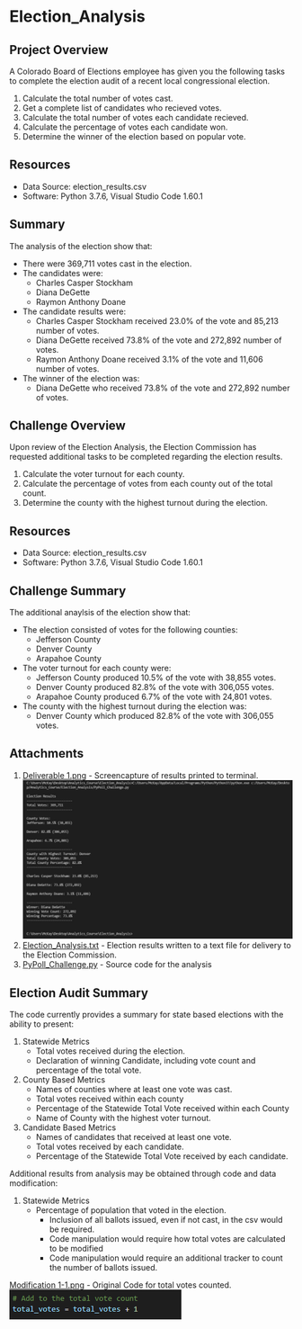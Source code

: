 # Election_Analysis

## Project Overview
A Colorado Board of Elections employee has given you the following tasks to complete the election audit of a recent local congressional election.

1. Calculate the total number of votes cast.
2. Get a complete list of candidates who recieved votes.
3. Calculate the total number of votes each candidate recieved.
4. Calculate the percentage of votes each candidate won.
5. Determine the winner of the election based on popular vote.

## Resources
- Data Source: election_results.csv
- Software: Python 3.7.6, Visual Studio Code  1.60.1

## Summary
The analysis of the election show that:
- There were 369,711 votes cast in the election.
- The candidates were:
    - Charles Casper Stockham
    - Diana DeGette
    - Raymon Anthony Doane
- The candidate results were:
    - Charles Casper Stockham received 23.0% of the vote and 85,213 number of votes.
    - Diana DeGette received 73.8% of the vote and 272,892 number of votes.
    - Raymon Anthony Doane received 3.1% of the vote and 11,606 number of votes.
- The winner of the election was:
    - Diana DeGette who received 73.8% of the vote and 272,892 number of votes.

## Challenge Overview
Upon review of the Election Analysis, the Election Commission has requested additional tasks to be completed regarding the election results.

1. Calculate the voter turnout for each county.
2. Calculate the percentage of votes from each county out of the total count.
3. Determine the county with the highest turnout during the election.

## Resources
- Data Source: election_results.csv
- Software: Python 3.7.6, Visual Studio Code 1.60.1
 
## Challenge Summary
The additional anaylsis of the election show that:
- The election consisted of votes for the following counties:
    - Jefferson County
    - Denver County
    - Arapahoe County
- The voter turnout for each county were:
    - Jefferson County produced 10.5% of the vote with 38,855 votes.
    - Denver County produced 82.8% of the vote with 306,055 votes. 
    - Arapahoe County produced 6.7% of the vote with 24,801 votes.
- The county with the highest turnout during the election was:
    - Denver County which produced 82.8% of the vote with 306,055 votes.

## Attachments
1. [Deliverable 1.png](https://github.com/nseddon/Election_Analysis/blob/main/Analysis/Deliverable%201.PNG) - Screencapture of results printed to terminal.
![Deliverable 1.png](https://github.com/nseddon/Election_Analysis/blob/main/Analysis/Deliverable%201.PNG)
2. [Election_Analysis.txt](https://github.com/nseddon/Election_Analysis/blob/main/Analysis/election_analysis.txt) - Election results written to a text file for delivery to the Election Commission.
3. [PyPoll_Challenge.py](https://github.com/nseddon/Election_Analysis/blob/main/PyPoll_Challenge.py) - Source code for the analysis

## Election Audit Summary
The code currently provides a summary for state based elections with the ability to present:
1. Statewide Metrics
    - Total votes received during the election.
    - Declaration of winning Candidate, including vote count and percentage of the total vote.
2. County Based Metrics
    - Names of counties where at least one vote was cast.
    - Total votes received within each county
    - Percentage of the Statewide Total Vote received within each County
    - Name of County with the highest voter turnout.
3. Candidate Based Metrics
    - Names of candidates that received at least one vote.
    - Total votes received by each candidate.
    - Percentage of the Statewide Total Vote received by each candidate.

Additional results from analysis may be obtained through code and data modification:
1. Statewide Metrics
    - Percentage of population that voted in the election.
        - Inclusion of all ballots issued, even if not cast, in the csv would be required.
        - Code manipulation would require how total votes are calculated to be modified
        - Code manipulation would require an additional tracker to count the number of ballots issued.

[Modification 1-1.png](https://github.com/nseddon/Election_Analysis/blob/main/Analysis/Modification%201-1.PNG) - Original Code for total votes counted.
![Modification 1-1.png](https://github.com/nseddon/Election_Analysis/blob/main/Analysis/Modification%201-1.PNG)
    

